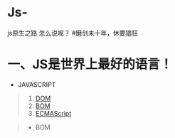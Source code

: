 # Js-
js原生之路
怎么说呢？
#磨剑未十年，休要猖狂

一、JS是世界上最好的语言！
===
* JAVASCRIPT
>1. [DOM](https://github.com/TUARAN/tarsJs/blob/master/DOM.md)
>2. [BOM](https://github.com/TUARAN/tarsJs/blob/master/BOM.md)
>3. [ECMAScript](https://github.com/TUARAN/tarsJs/blob/master/ECMAScript.md)

>* BOM
